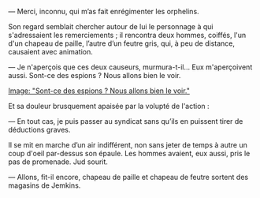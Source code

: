 — Merci, inconnu, qui m’as fait enrégimenter les orphelins.

Son regard semblait chercher autour de lui le personnage à qui s'adressaient les remerciements ; il rencontra deux hommes, coiffés, l'un d'un chapeau de paille, l’autre d’un feutre gris, qui, à peu de distance, causaient avec
animation.

— Je n'aperçois que ces deux causeurs, murmura-t-il... Eux m'aperçoivent aussi. Sont-ce des espions ? Nous allons bien le voir.

[Image: "Sont-ce des espions ? Nous allons bien le voir."](../images/1-page-296.JPG)

Et sa douleur brusquement apaisée par la volupté de l'action :

— En tout cas, je puis passer au syndicat sans qu’ils en puissent tirer de
déductions graves.

Il se mit en marche d’un air indifférent, non sans jeter de temps à autre
un coup d'oeil par-dessus son épaule. Les hommes avaient, eux aussi, pris
le pas de promenade. Jud sourit.

— Allons, fit-il encore, chapeau de paille et chapeau de feutre sortent des
magasins de Jemkins.
